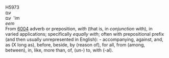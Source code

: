 <body>
  <p>H5973<br>  עם  <br> עִם  ‎  ‛im  <br><i>eem </i><br>From <a href="h6004.htm">6004</a>  adverb or preposition, <i>with</i> (that is, in <i>conjunction</i> with), in varied applications; specifically <i>equally</i> <i>with</i>; often with prepositional prefix (and then usually unrepresented in English): - accompanying, against, and, as (X long as), before, beside, by (reason of), for all, from (among, between), in, like, more than, of, (un-) to, with (-al).<br></p>
 </body>